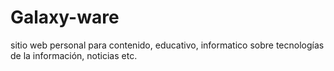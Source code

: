 # Galaxy-ware
sitio web personal para contenido, educativo, informatico sobre tecnologías de la información, noticias etc.
